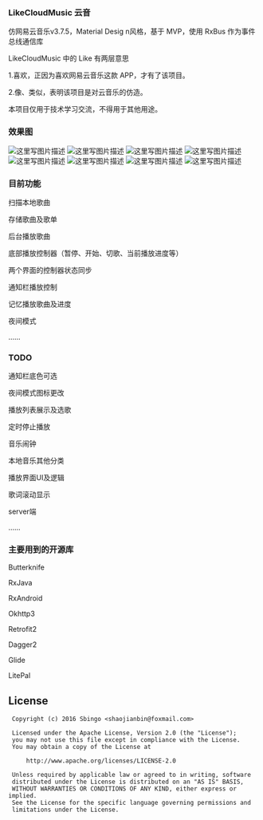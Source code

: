 ### LikeCloudMusic 云音
仿网易云音乐v3.7.5，Material Desig n风格，基于 MVP，使用 RxBus 作为事件总线通信库

LikeCloudMusic 中的 Like 有两层意思

1.喜欢，正因为喜欢网易云音乐这款 APP，才有了该项目。

2.像、类似，表明该项目是对云音乐的仿造。

本项目仅用于技术学习交流，不得用于其他用途。

### 效果图
![这里写图片描述](https://github.com/Sbingo/LikeCloudMusic/blob/master/gif/LikeCloudMusic.gif)
![这里写图片描述](https://github.com/Sbingo/LikeCloudMusic/blob/master/Screenshot/2.png)
![这里写图片描述](https://github.com/Sbingo/LikeCloudMusic/blob/master/Screenshot/4.png)
![这里写图片描述](https://github.com/Sbingo/LikeCloudMusic/blob/master/Screenshot/6.png)
![这里写图片描述](https://github.com/Sbingo/LikeCloudMusic/blob/master/Screenshot/7.png)
![这里写图片描述](https://github.com/Sbingo/LikeCloudMusic/blob/master/Screenshot/9.png)
![这里写图片描述](https://github.com/Sbingo/LikeCloudMusic/blob/master/Screenshot/12.png)
![这里写图片描述](https://github.com/Sbingo/LikeCloudMusic/blob/master/Screenshot/13.png)
### 目前功能

扫描本地歌曲

存储歌曲及歌单

后台播放歌曲

底部播放控制器（暂停、开始、切歌、当前播放进度等）

两个界面的控制器状态同步

通知栏播放控制

记忆播放歌曲及进度

夜间模式

……
### TODO

通知栏底色可选

夜间模式图标更改

播放列表展示及选歌

定时停止播放

音乐闹钟

本地音乐其他分类

播放界面UI及逻辑

歌词滚动显示

server端

……
### 主要用到的开源库

Butterknife

RxJava

RxAndroid

Okhttp3

Retrofit2

Dagger2

Glide

LitePal

License
---------------
  ```
   Copyright (c) 2016 Sbingo <shaojianbin@foxmail.com>

   Licensed under the Apache License, Version 2.0 (the "License");
   you may not use this file except in compliance with the License.
   You may obtain a copy of the License at

       http://www.apache.org/licenses/LICENSE-2.0

   Unless required by applicable law or agreed to in writing, software
   distributed under the License is distributed on an "AS IS" BASIS,
   WITHOUT WARRANTIES OR CONDITIONS OF ANY KIND, either express or implied.
   See the License for the specific language governing permissions and
   limitations under the License.
```
